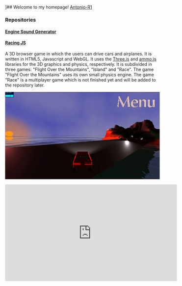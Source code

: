 ]## Welcome to my homepage!
[Antonio-R1](https://github.com/Antonio-R1)

### Repositories

#### [Engine Sound Generator](https://github.com/Antonio-R1/engine-sound-generator)

#### [Racing JS](https://github.com/Antonio-R1/racing-js)
A 3D browser game in which the users can drive cars and airplanes. It is written in HTML5, Javascript and WebGL. It uses the [Three.js](https://github.com/mrdoob/three.js/) and [ammo.js](https://github.com/kripken/ammo.js/) libraries for the 3D graphics and physics, respectively.
It is subdivided in three games: "Flight Over the Mountains", "Island" and "Race".
The game "Flight Over the Mountains" uses its own small physics engine. The game "Race" is a multiplayer game which is not finished yet
and will be added to the repository later.

![Racing JS Island](https://raw.githubusercontent.com/Antonio-R1/racing-js/main/img/game_island.gif)

<iframe width="560" height="315" src="https://www.youtube-nocookie.com/embed/nCZ1Fv8dozI" title="YouTube video player" frameborder="0" allow="accelerometer; autoplay; clipboard-write; encrypted-media; gyroscope; picture-in-picture" allowfullscreen></iframe>

